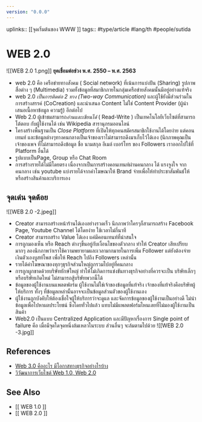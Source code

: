 ```yaml
---
version: "0.0.0"
---
```

uplinks:: [[จุดเริ่มต้นของ WWW ]]
tags:: #type/article #lang/th #people/sutida
# WEB 2.0 
![[WEB 2.0 1.png]]
**ยุคเชื่อมต่อช่วง พ.ศ. 2550 – พ.ศ. 2563**  
- web 2.0 คือ เครือข่ายทางสังคม ( Social network) ที่เน้นการแบ่งปัน (Sharing) รูปภาพ สื่อต่าง ๆ (Multimedia) รวมทั้งข้อมูลที่สมาชิกภายในกลุ่มเครือข่ายสังคมนั้นมีอยู่อย่างแท้จริง 
- web 2.0 *เป็นการติดต่อ 2 ทาง (Two-way Communication)* และผู้ใช้ยังมีส่วนร่วมในการสร้างสรรค์ (CoCreation) และนําเสนอ Content ไม่ใช่ Content Provider (ผู้นําเสนอเนื้อหาข้อมูล ความรู้) อีกต่อไป 
- Web 2.0 ผู้เข้าชมสามารถ*อ่านและเขียนได้* ( Read-Write ) เป็นเทคโนโลยีเว็บไซต์ที่สามารถโต้ตอบ กับผู้ใช้งานได้ เช่น Wikipedia สารานุกรมออนไลน์
- โครงสร้างพื้นฐานเป็น *Close Platform* ที่เปิดให้ทุกคนสมัครสมาชิกใช้งานได้โดยง่าย แต่คอนเทนท์ และข้อมูลต่างๆทางคนกลางเป็นเจ้าของเราไม่สามารถดึงมาเก็บไว้ได้เอง (นึกภาพคุณเป็นเจ้าของเพจ ที่ไม่สามารถดึงข้อมูล ชื่อ นามสกุล อีเมล์ เบอร์โทร ของ Followers เราออกไปใช้ที่ Platform อื่นได้
- รูปแบบเป็นPage, Group หรือ Chat Room
- การสร้างรายได้ไม่มีโดยตรง เนื่องจากเป็นการสร้างคอนเทนท์ผ่านคนกลาง ได้ แรงจูงใจ จากคนกลาง เช่น youtube แบ่งรายได้จากค่าโฆษณาให้ Brand จ่ายเพื่อให้ทำประชาสัมพันธ์ให้หรือสร้างสินค้าและบริการเอง

## จุดเด่น จุดด้อย
![[WEB 2.0 -2.jpeg]]
-   Creator สามารถสร้างหน้าร้านได้เองอย่างรวดเร็ว นึกภาพว่าใครๆก็สามารถสร้าง Facebook Page, Youtube Channel ได้โดยง่าย ใช้เวลาไม่กี่นาที
-   Creator สามารถสร้าง Value ได้เอง แค่มีคอนเทนท์ที่น่าสนใจ
-   การถูกมองเห็น หรือ Reach ต่างๆขึ้นอยู่กับเงื่อนไขของตัวกลาง ทำให้ Creator เสียเปรียบมากๆ ลองนึกภาพว่าเราใช้ความพยายามและเวลามากมายในการเพิ่ม Follower แต่ยังต้องจ่ายเงินตัวเองบูสท์โพส เพื่อให้ Reach ไปถึง Followers เหล่านั้น
-   รายได้ค่าโฆษณาของทุกๆธุรกิจส่วนใหญ่ถูกรวมไปอยู่ที่คนกลาง
-   การถูกผูกขาดด้วยบริษัทยักษ์ใหญ่ ทำให้ไม่เกิดการแข่งขันทางธุรกิจอย่างที่ควรจะเป็น บริษัทเล็กๆ หรือบริษัทเกิดใหม่ ไม่สามารถสู้บริษัทพวกนี้ได้ 
-   ข้อมูลของผู้ใช้งานบนแพลตฟอร์ม ผู้ใช้งานไม่ใช่เจ้าของข้อมูลที่แท้จริง เจ้าของที่แท้จริงคือบริษัทผู้ให้บริการ ทั้งๆ ที่ข้อมูลเหล่านั้นอาจจะเป็นข้อมูลส่วนตัวของผู้ใช้งานเอง
-   ผู้ใช้งานถูกบังคับให้ต้องเชื่อใจผู้ให้บริการว่าจะดูแล และจัดการข้อมูลของผู้ใช้งานเป็นอย่างดี ไม่นำข้อมูลเพื่อไปหาผลประโยชน์ ซึ่งโดยทั่วไปแล้ว แทบไม่มีแพลตฟอร์มไหนเลยที่ไม่มองผู้ใช้งานเป็นสินค้า
-   Web2.0 เป็นแบบ Centralized Application และมีปัญหาเรื่องการ Single point of failure คือ เมื่อมีจุดใดจุดหนึ่งล้มเหลวในระบบ ส่วนอื่นๆ จะล้มตามไปด้วย 
![[WEB 2.0 -3.jpg]]
## References
- [Web 3.0 คืออะไร มีโอกาสทางธุรกิจอย่างไรบ้าง](https://www.martechthai.com/technology/what-is-web-3-and-marketing/)
- [วิวัฒนาการเว็บไซต์ Web 1.0, Web 2.0](https://sites.google.com/a/bumail.net/technoloyi-websit/wiwathnakar-websit-web-1-0-web-2-0-web-3-0-web-4-0)

## See Also
- [[ WEB 1.0 ]]
- [[ WEB 2.0 ]]
